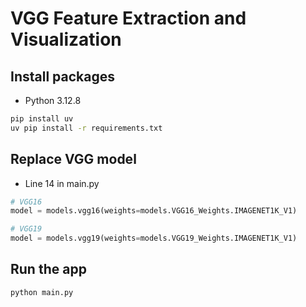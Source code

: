 # VGG Feature Extraction and Visualization

## Install packages

- Python 3.12.8

```bash
pip install uv
uv pip install -r requirements.txt
```

## Replace VGG model

- Line 14 in main.py

```python
# VGG16
model = models.vgg16(weights=models.VGG16_Weights.IMAGENET1K_V1)

# VGG19
model = models.vgg19(weights=models.VGG19_Weights.IMAGENET1K_V1)
```

## Run the app

```bash
python main.py
```
